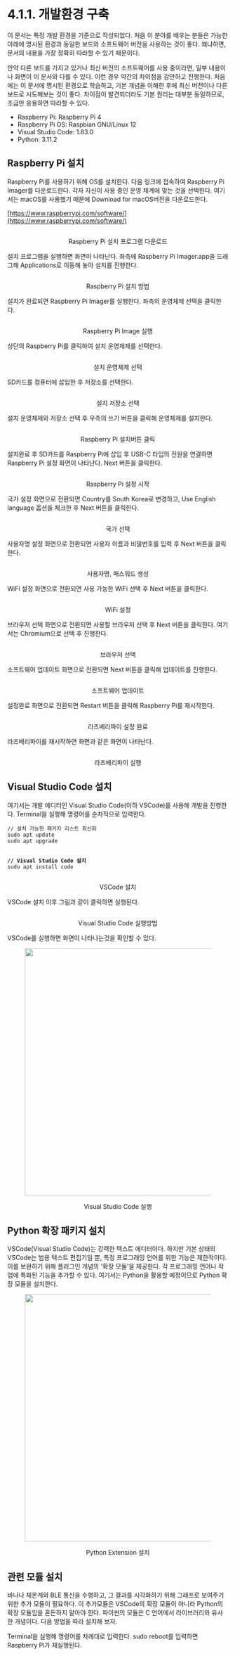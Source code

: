 # 4.1.1. 개발환경 구축

이 문서는 특정 개발 환경을 기준으로 작성되었다. 처음 이 분야를 배우는 분들은 가능한 아래에 명시된 환경과 동일한 보드와 소프트웨어 버전을 사용하는 것이 좋다. 왜냐하면, 문서의 내용을 가장 정확히 따라할 수 있기 때문이다.

만약 다른 보드를 가지고 있거나 최신 버전의 소프트웨어를 사용 중이라면, 일부 내용이나 화면이 이 문서와 다를 수 있다. 이런 경우 약간의 차이점을 감안하고 진행한다. 처음에는 이 문서에 명시된 환경으로 학습하고, 기본 개념을 이해한 후에 최신 버전이나 다른 보드로 시도해보는 것이 좋다. 차이점이 발견되더라도 기본 원리는 대부분 동일하므로, 조금만 응용하면 따라할 수 있다.

* Raspberry Pi: Raspberry Pi 4
* Raspberry Pi OS: Raspbian GNU/Linux 12
* Visual Studio Code: 1.83.0
* Python: 3.11.2

## Raspberry Pi 설치

Raspberry Pi를 사용하기 위해 OS를 설치한다. 다음 링크에 접속하여 Raspberry Pi Imager를 다운로드한다. 각자 자신이 사용 중인 운영 체계에 맞는 것을 선택한다. 여기서는 macOS를 사용했기 때문에 Download for macOS버전을 다운로드한다.

[https://www.raspberrypi.com/software/](https://www.raspberrypi.com/software/)

<figure style="text-align: center;"><img src="https://lh7-us.googleusercontent.com/SCUc8RmVMwVTApQzOjKx3ulNkiKXk7r5blQBBlVKbZCgaESVHfFSFlY2KPcNE_iiRmg2GP8Cc_-BooSk8HOvO4gswmL12BJAsEWPA04YnsXCQlznTk9WWqUVneoKHGA1K-T67cABQTa-ao97a196lII" alt=""><figcaption><p>Raspberry Pi 설치 프로그램 다운로드</p></figcaption></figure>

설치 프로그램을 실행하면 화면이 나타난다. 좌측에 Raspberry Pi Imager.app을 드래그해 Applications로 이동해 놓아 설치를 진행한다.

<figure style="text-align: center;"><img src="https://lh7-us.googleusercontent.com/uxuvoqfsOia0DHD0sJ5Muvn5iTBPq8L-4rYPYtedJD2C2160DzcU6fLqBBUioWaU0Y7IHZUM40eBgq37KIwQZ75AaMYJSeDBcCjA8RRFSnrFEY20QGuEMQ6iVw8nKeMll02iRDqKPtQ2Aywwzk6OAwo" alt=""><figcaption><p>Raspberry Pi 설치 방법</p></figcaption></figure>

설치가 완료되면 Raspberry Pi Imager를 실행한다. 좌측의 운영체제 선택을 클릭한다.

<figure style="text-align: center;"><img src="https://lh7-us.googleusercontent.com/lfTgWdFTvQmzQJFwpEGDTruzIEmv6FAPPzlqZorggaaIoMhMaJW_-9gHXhDwBu-U-liSnhm3pzCt_Nu1ZpYKpOoMg1e5lEfX-mpW_QVO7V1ZkHT_TNcR0mmwBk7kqoK2l3f98YM8StNN-QYpOzXLjHQ" alt=""><figcaption><p>Raspberry Pi Image 실행</p></figcaption></figure>

상단의 Raspberry Pi를 클릭하여 설치 운영체제를 선택한다.

<figure style="text-align: center;"><img src="https://lh7-us.googleusercontent.com/N2C8mBDYFkIFiAJibMLSkShUg2pN8V1De8zvwpWKhf_84aRVvYBRoUtUmjoEv1T60uX46O8Yo78tus9NQNCyA6hTNLUmdi1Vt6G1UOn5DwCIdsc1c53WLA_jw5T_iQJ4EwASDA5KNjfjhx8EkwIdVdI" alt=""><figcaption><p>설치 운영체제 선택</p></figcaption></figure>

SD카드를 컴퓨터에 삽입한 후 저장소를 선택한다.

<figure style="text-align: center;"><img src="https://lh7-us.googleusercontent.com/Azt6kfE9K4de1iB9BXN5aNlVamHOL1kfwjXS82zUkFSH6qsXTVxGUffrWPp0mUOInGUr14l-8kRPjaAeMm4GiME1PPr7rscP6_YIeUYnQ1TMr0LOyeSf4uUS0stYm1ncsy3YMEt14BrI_2fIVFWg4NE" alt=""><figcaption><p>설치 저장소 선택</p></figcaption></figure>

설치 운영체제와 저장소 선택 후 우측의 쓰기 버튼을 클릭해 운영체제를 설치한다.

<figure style="text-align: center;"><img src="https://lh7-us.googleusercontent.com/YB8gFPd1lA4alfG6e4RPw3V92v8tJ8uu3ZpbyQm5uZ7ih8kXs1Sy6s8zTWYalMSxYs6XznniWICPUwpHnQE_Q1lw4BwdK3PcjfyO-suMrFYmvpFNvJKli8QPAe-n6yRqDMg3YOHovt_QWkE29lDabos" alt=""><figcaption><p>Raspberry Pi 설치버튼 클릭</p></figcaption></figure>

설치완료 후 SD카드를 Raspberry Pi에 삽입 후 USB-C 타입의 전원을 연결하면 Raspberry Pi 설정 화면이 나타난다. Next 버튼을 클릭한다.

<figure style="text-align: center;"><img src="../../.gitbook/assets/image (4).png" alt=""><figcaption><p>Raspberry Pi 설정 시작</p></figcaption></figure>

국가 설정 화면으로 전환되면 Country를 South Korea로 변경하고, Use English language 옵션을 체크한 후 Next 버튼을 클릭한다.

<figure style="text-align: center;"><img src="../../.gitbook/assets/image (5).png" alt=""><figcaption><p>국가 선택</p></figcaption></figure>

사용자명 설정 화면으로 전환되면 사용자 이름과 비밀번호를 입력 후 Next 버튼을 클릭한다.

<figure style="text-align: center;"><img src="../../.gitbook/assets/image (6).png" alt=""><figcaption><p>사용자명, 패스워드 생성</p></figcaption></figure>

WiFi 설정 화면으로 전환되면 사용 가능한 WiFi 선택 후 Next 버튼을 클릭한다.

<figure style="text-align: center;"><img src="../../.gitbook/assets/image (7).png" alt=""><figcaption><p>WiFi 설정</p></figcaption></figure>

브라우저 선택 화면으로 전환되면 사용할 브라우저 선택 후 Next 버튼을 클릭한다. 여기서는 Chromium으로 선택 후 진행한다.

<figure style="text-align: center;"><img src="../../.gitbook/assets/choose-browser.png" alt=""><figcaption><p>브라우저 선택</p></figcaption></figure>

소프트웨어 업데이트 화면으로 전환되면 Next 버튼을 클릭해 업데이트를 진행한다.

<figure style="text-align: center;"><img src="../../.gitbook/assets/image (8).png" alt=""><figcaption><p>소프트웨어 업데이트</p></figcaption></figure>

설정완료 화면으로 전환되면 Restart 버튼을 클릭해 Raspberry Pi를 재시작한다.

<figure style="text-align: center;"><img src="../../.gitbook/assets/image (12).png" alt=""><figcaption><p>라즈베리파이 설정 완료</p></figcaption></figure>

라즈베리파이를 재시작하면 화면과 같은 화면이 나타난다.

<figure style="text-align: center;"><img src="https://lh7-us.googleusercontent.com/M8pzR-LwbnrzXDH8Z-_nSMo8DvTcAZcTj4BnG3APmg1H0AiqeNStGY3jDI7FqeTB8-6YBjfQAMaB6ii4eqjN3Mg-ExusvnKl7_eLo6AOfZIAia1XXkgl-gcNfpr0ZjW4lcMqjBaO9-LA5u5HzeLAL44" alt=""><figcaption><p>라즈베리파이 실행</p></figcaption></figure>

## Visual Studio Code 설치

여기서는 개발 에디터인 Visual Studio Code(이하 VSCode)를 사용해 개발을 진행한다. Terminal을 실행해 명령어를 순차적으로 입력한다.

<pre data-overflow="wrap"><code>// 설치 가능한 패키지 리스트 최신화
sudo apt update
sudo apt upgrade


<strong>// Visual Studio Code 설치
</strong>sudo apt install code
</code></pre>

<figure style="text-align: center;"><img src="https://lh7-us.googleusercontent.com/9DON0aWxv-qelLHjrNQCQbBPkSNuyk9EmPXTS9QxC-LYbOF_-xs1O1sAD4wzqh6pqJNWU-pksS1q0I4bjp8BdaXtYuSa_GXDD7u7R6aPlB5RzVNPuUm_i-rGEdMRrXsMK-83usEAu0INtFgHS0Ms--M" alt=""><figcaption><p>VSCode 설치</p></figcaption></figure>

VSCode 설치 이후 그림과 같이 클릭하면 실행된다.

<figure style="text-align: center;"><img src="https://lh7-us.googleusercontent.com/nATryRn3x4R6ZHpMKFzuNaA7BNvgjtFuaM8bJho95cWeCBxRWnzPeCOQJBw6Yo0JVNtavIQJDKzwS03n4soFSjQ8WqulbFKTEYdqQx1OETjrkC8SHMY0TLbN3QmlOpXX69pDLZd8ZTxJy_PKkd20HOI" alt=""><figcaption><p>Visual Studio Code 실행방법</p></figcaption></figure>

VSCode를 실행하면 화면이 나타나는것을 확인할 수 있다.

<figure style="text-align: center;"><img src="https://lh7-us.googleusercontent.com/Xom85DEaIDQxEhQlaN2CstEqjAUB2n-HjN8RhvYmK6yzqhnoGWty3XgTwaMgXgDpwndr7FWlKiHZ59T3exJQO1LUTvirFKTKzYwr5SsEFiicA5NlfiDX7BTgapRzcJ0vZ4Cgz51FdeO4-VfH82hZCKM" alt="" width="563"><figcaption><p>Visual Studio Code 실행</p></figcaption></figure>

## Python 확장 패키지 설치

VSCode(Visual Studio Code)는 강력한 텍스트 에디터이다. 하지만 기본 상태의 VSCode는 범용 텍스트 편집기일 뿐, 특정 프로그래밍 언어를 위한 기능은 제한적이다. 이를 보완하기 위해 플러그인 개념의 '확장 모듈'을 제공한다. 각 프로그래밍 언어나 작업에 특화된 기능을 추가할 수 있다. 여기서는 Python을 활용할 예정이므로 Python 확장 모듈을 설치한다.

<figure style="text-align: center;"><img src="https://lh7-us.googleusercontent.com/gW5BRsE52lIIiOLL-2YAqpOoa10eAT5vCGfT9kYF5GWVcSQtyDi_fKDanS-bTHsjOKIYV2X_D-xEKbNNvK23PiKUhZ_hIOON97Sjp8YdQVs_myrn-V6EaM6MWkfPzrI9rmi2_euYfmwjnYf-sNIIWDI" alt="" width="563"><figcaption><p>Python Extension 설치</p></figcaption></figure>

## 관련 모듈 설치

바나나 체온계와 BLE 통신을 수행하고, 그 결과를 시각화하기 위해 그래프로 보여주기 위한 추가 모듈이 필요하다. 이 추가모듈은 VSCode의 확장 모듈이 아니라 Python의 확장 모듈임을 혼돈하지 말아야 한다. 파이썬의 모듈은 C 언어에서 라이브러리와 유사한 개념이다. 다음 방법을 따라 설치해 보자.

Terminal을 실행해 명령어를 차례대로 입력한다. sudo reboot를 입력하면 Raspberry Pi가 재실행된다.
